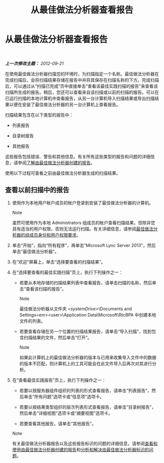 ﻿---
title: 从最佳做法分析器查看报告
TOCTitle: 从最佳做法分析器查看报告
ms:assetid: 7217a47b-36b1-4923-81ea-df754cff29bb
ms:mtpsurl: https://technet.microsoft.com/zh-cn/library/Gg607690(v=OCS.15)
ms:contentKeyID: 49313226
ms.date: 05/19/2016
mtps_version: v=OCS.15
ms.translationtype: HT
---

# 从最佳做法分析器查看报告

 

_**上一次修改主题：** 2012-09-21_

在使用最佳做法分析器扫描您的环境时，为扫描指定一个名称。最佳做法分析器在完成扫描后，会将扫描结果存储在报告中并将其保存在扫描名称的下方。完成扫描后，可以通过从“扫描已完成”页中直接单击“查看该最佳实践扫描的报告”来查看该扫描所生成的报告。稍后，您还可以查看来自该扫描或以前的扫描的报告。可以在已运行扫描的本地计算机中查看报告，从另一台计算机导入扫描结果或导出扫描结果以便在安装了最佳做法分析器的另一台计算机上查看报告。

扫描结果包含在以下类型的报告中：

  - 列表报告

  - 目录树报告

  - 其他报告

这些报告包括错误、警告和其他信息。有关所有这些类型的报告和问题的详细信息，请参阅[了解由最佳做法分析器创建的报告](lync-server-2013-understanding-reports-created-by-best-practices-analyzer.md)。

使用以下过程可查看之前由最佳做法分析器生成的扫描结果。

## 查看以前扫描中的报告

1.  使用作为本地用户帐户成员的帐户登录到安装了最佳做法分析器的计算机。
    
    > [!NOTE]
    > 虽然可使用作为本地 Administrators 组成员的帐户查看扫描结果，但除非您具有适当的用户权限，否则无法运行扫描。有关详细信息，请参阅<a href="lync-server-2013-group-memberships-and-user-rights-requirements-for-best-practices-analyzer.md">最佳做法分析器的组成员身份和用户权限要求</a>。


2.  单击“开始”，指向“所有程序”，再单击“Microsoft Lync Server 2013”，然后单击“最佳做法分析器”。

3.  在“欢迎”屏幕上，单击“选择要查看的扫描结果”。

4.  在“选择要查看的最佳实践扫描”页上，执行下列操作之一：
    
      - 若要从本地存储的扫描结果列表中查看报告，请单击扫描的名称，然后单击“查看该扫描的报告”。
        
        > [!NOTE]  
		> 最佳做法分析器从文件夹 <em>&lt;systemDrive&gt;</em>\Documents and Settings\<em>&lt;user&gt;</em>\Application Data\Microsoft\RtcBPA 中创建本地文件的列表。
    
      - 若要查看存储在另一个位置的扫描结果报告，请单击“导入扫描”，找到包含扫描结果的文件，然后单击“打开”。
        
        > [!NOTE]  
		> 如果此计算机上的最佳做法分析器的版本与已用来收集导入文件中的数据的版本不匹配，则计算机上的工具可能会在此文件导入后再次对其进行分析。


5.  在“查看最佳实践报告”页上，执行下列操作之一：
    
      - 若要以按服务器组件组织的列表的形式查看报告，请单击“列表报告”，然后单击“所有问题”选项卡或“信息项”选项卡。
    
      - 若要以按结果类型组织的层次列表形式查看报告，请单击“目录树报告”，然后单击“详细视图”选项卡或“摘要视图”选项卡。
    
      - 若要查看其他报告，请单击“其他报告”。
    
    > [!NOTE]
    > 有关最佳做法分析器报告以及这些报告标识的问题的详细信息，请参阅<a href="lync-server-2013-viewing-and-working-with-reports-created-by-best-practices-analyzer.md">查看和使用由最佳做法分析器创建的报告</a>和<a href="lync-server-2013-analyzing-and-resolving-issues-identified-by-best-practices-analyzer.md">分析和解决由最佳做法分析器标识的问题</a>。

